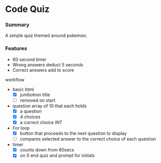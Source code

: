 
# Code Quiz

### Summary 
A simple quiz themed around pokemon.

### Features
* 60 second timer
* Wrong answers deduct 5 seconds
* Correct answers add to score









workflow
*   basic html 
    *   [x] jumbotron title
    *   [ ] removed on start
*   question array of 10 that each holds
    *   [x] a question
    *   [x] 4 choices
    *   [x] a correct choice INT
*   For loop
    *   [x] button that proceeds to the next question to display
    *   [ ] compares selected answer to the correct choice of each question
*   timer
    *   [x] counts down from 60secs
    *   [x] on 0 end quiz and prompt for initials